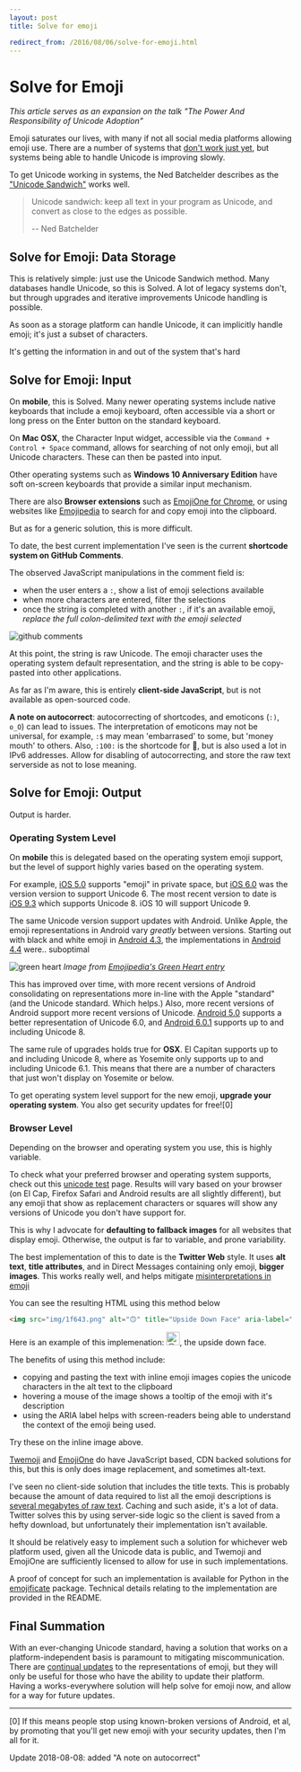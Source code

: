 ```yaml
---
layout: post
title: Solve for emoji

redirect_from: /2016/08/06/solve-for-emoji.html
---
```



# Solve for Emoji


*This article serves as an expansion on the talk "The Power And Responsibility of Unicode Adoption"*

Emoji saturates our lives, with many if not all social media platforms allowing emoji use. There are a number of systems that [don't work just yet](https://twitter.com/mjg59/status/738959869537984512), but systems being able to handle Unicode is improving slowly.

To get Unicode working in systems, the Ned Batchelder describes as the ["Unicode Sandwich"](http://nedbatchelder.com/text/unipain.html) works well.

> Unicode sandwich: keep all text in your program as Unicode, and convert as close to the edges as possible.
> 
> -- Ned Batchelder

## Solve for Emoji: Data Storage

This is relatively simple: just use the Unicode Sandwich method. Many databases handle Unicode, so this is Solved. A lot of legacy systems don't, but through upgrades and iterative improvements Unicode handling is possible.

As soon as a storage platform can handle Unicode, it can implicitly handle emoji; it's just a subset of characters.

It's getting the information in and out of the system that's hard

## Solve for Emoji: Input

On **mobile**, this is Solved. Many newer operating systems include native keyboards that include a emoji keyboard, often accessible via a short or long press on the Enter button on the standard keyboard.

On **Mac OSX**, the Character Input widget, accessible via the `Command + Control + Space` command, allows for searching of not only emoji, but all Unicode characters. These can then be pasted into input.

Other operating systems such as **Windows 10 Anniversary Edition** have soft on-screen keyboards that provide a similar input mechanism.

There are also **Browser extensions** such as [EmojiOne for Chrome](http://emojione.com/chrome/), or using websites like [Emojipedia](https://emojipedia.org) to search for and copy emoji into the clipboard.

But as for a generic solution, this is more difficult.

To date, the best current implementation I've seen is the current **shortcode system on GitHub Comments**.

The observed JavaScript manipulations in the comment field is:

  * when the user enters a `:`, show a list of emoji selections available
  * when more characters are entered, filter the selections
  * once the string is completed with another `:`, if it's an available emoji, *replace the full colon-delimited text with the emoji selected*

![github comments]({{site.BASE_PATH}}/assets/media/sparkles.png)

At this point, the string is raw Unicode. The emoji character uses the operating system default representation, and the string is able to be copy-pasted into other applications.

As far as I'm aware, this is entirely **client-side JavaScript**, but is not available as open-sourced code.

**A note on autocorrect**: autocorrecting of shortcodes, and emoticons (`:)`, `o_O`) can lead to issues. The interpretation of emoticons may not be universal, for example, `:$` may mean 'embarrased' to some, but 'money mouth' to others. Also, `:100:` is the shortcode for 💯, but is also used a lot in IPv6 addresses. Allow for disabling of autocorrecting, and store the raw text serverside as not to lose meaning. 

## Solve for Emoji: Output

Output is harder.

### Operating System Level

On **mobile** this is delegated based on the operating system emoji support, but the level of support highly varies based on the operating system.

For example, [iOS 5.0](http://emojipedia.org/apple/ios-5.0/) supports "emoji" in private space, but [iOS 6.0](http://emojipedia.org/apple/ios-6.0/) was the version version to support Unicode 6. The most recent version to date is [iOS 9.3](http://emojipedia.org/apple/ios-9.3/) which supports Unicode 8. iOS 10 will support Unicode 9.

The same Unicode version support updates with Android. Unlike Apple, the emoji representations in Android vary *greatly* between versions. Starting out with black and white emoji in [Android 4.3](http://emojipedia.org/google/android-4.3/), the implementations in [Android 4.4](http://emojipedia.org/google/android-4.4/) were.. suboptimal

![green heart]({{site.BASE_PATH}}/assets/media/green_heart.png)
*Image from [Emojipedia's Green Heart entry](http://emojipedia.org/green-heart/)*

This has improved over time, with more recent versions of Android consolidating on representations more in-line with the Apple "standard" (and the Unicode standard. Which helps.) Also, more recent versions of Android support more recent versions of Unicode. [Android 5.0](http://emojipedia.org/google/android-5.0/) supports a better representation of Unicode 6.0, and [Android 6.0.1](http://emojipedia.org/google/android-6.0.1/) supports up to and including Unicode 8.

The same rule of upgrades holds true for **OSX**. El Capitan supports up to and including Unicode 8, where as Yosemite only supports up to and including Unicode 6.1. This means that there are a number of characters that just won't display on Yosemite or below.

To get operating system level support for the new emoji, **upgrade your operating system**. You also get security updates for free![0]



### Browser Level

Depending on the browser and operating system you use, this is highly variable.

To check what your preferred browser and operating system supports, check out this [unicode test](http://glasnt.com/unicode-test/) page. Results will vary based on your browser (on El Cap, Firefox Safari and Android results are all slightly different), but any emoji that show as replacement characters or squares will show any versions of Unicode you don't have support for.

This is why I advocate for **defaulting to fallback images** for all websites that display emoji. Otherwise, the output is far to variable, and prone variability.


The best implementation of this to date is the **Twitter Web** style.
It uses **alt text**, **title attributes**, and in Direct Messages containing only emoji, **bigger images**. This works really well, and helps mitigate [misinterpretations in emoji](http://www-users.cs.umn.edu/~bhecht/publications/ICWSM2016_emoji.pdf)

You can see the resulting HTML using this method below

```HTML
<img src="img/1f643.png" alt="🙃" title="Upside Down Face" aria-label="Emoji: Upside Down Face">
```

Here is an example of this implemenation: <img src="{{site.BASE_PATH}}/assets/media/upsidedown.png" alt="🙃" title="Upside Down Face" aria-label="Emoji: Upside Down Face" style="display: inline-block; height: 24px">, the upside down face.

The benefits of using this method include:

 * copying and pasting the text with inline emoji images copies the unicode characters in the alt text to the clipboard
 * hovering a mouse of the image shows a tooltip of the emoji with it's description
 * using the ARIA label helps with screen-readers being able to understand the context of the emoji being used.

Try these on the inline image above. 

[Twemoji](https://github.com/twitter/twemoji) and [EmojiOne](https://github.com/Ranks/emojione) do have JavaScript based, CDN backed solutions for this, but this is only does image replacement, and sometimes alt-text.

I've seen no client-side solution that includes the title texts. This is probably because the amount of data required to list all the emoji descriptions is [several megabytes of raw text](http://www.unicode.org/Public/UNIDATA/). Caching and such aside, it's a lot of data. Twitter solves this by using server-side logic so the client is saved from a hefty download, but unfortunately their implementation isn't available.

It should be relatively easy to implement such a solution for whichever web platform used, given all the Unicode data is public, and Twemoji and EmojiOne are sufficiently licensed to allow for use in such implementations.

A proof of concept for such an implementation is available for Python in the [emojificate](https://github.com/glasnt/emojificate) package. Technical details relating to the implementation are provided in the README.


## Final Summation

With an ever-changing Unicode standard, having a solution that works on a platform-independent basis is paramount to mitigating miscommunication. There are [continual updates](https://twitter.com/Emojipedia/status/760817676398764032) to the representations of emoji, but they will only be useful for those who have the ability to update their platform. Having a works-everywhere solution will help solve for emoji now, and allow for a way for future updates.

-----

[0] If this means people stop using known-broken versions of Android, et al, by promoting that you'll get new emoji with your security updates, then I'm all for it.

Update 2018-08-08: added "A note on autocorrect"
